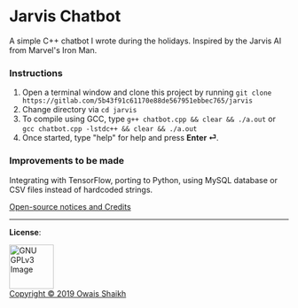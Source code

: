 # Jarvis Chatbot

A simple C++ chatbot I wrote during the holidays. Inspired by the Jarvis AI from Marvel's Iron Man.

### Instructions

1. Open a terminal window and clone this project by running ```git clone https://gitlab.com/5b43f91c61170e88de567951ebbec765/jarvis```
2. Change directory via ```cd jarvis```
3. To compile using GCC, type ```g++ chatbot.cpp && clear && ./a.out``` or ```gcc chatbot.cpp -lstdc++ && clear && ./a.out```
4. Once started, type "help" for help and press **Enter ⏎**.

### Improvements to be made

Integrating with TensorFlow, porting to Python, using MySQL database or CSV files instead of hardcoded strings.

[Open-source notices and Credits](NOTICE)
<hr>
<b>License</b>: 

<a href="http://www.gnu.org/licenses/gpl-3.0.en.html" rel="nofollow"><img src="https://camo.githubusercontent.com/0e71b2b50532b8f93538000b46c70a78007d0117/68747470733a2f2f7777772e676e752e6f72672f67726170686963732f67706c76332d3132377835312e706e67" alt="GNU GPLv3 Image" data-canonical-src="https://www.gnu.org/graphics/gplv3-127x51.png" width="80"></a><br>[Copyright © 2019  Owais Shaikh](LICENSE)